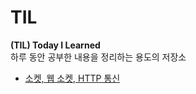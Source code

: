 # TIL
<b>(TIL) Today I Learned</b>\
하루 동안 공부한 내용을 정리하는 용도의 저장소

- [소켓, 웹 소켓, HTTP 통신](https://shade-sled-bf2.notion.site/HTTP-3ffbdb86d3be4f23ba6248dc975856c0)
